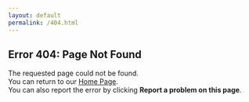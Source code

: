 ```yaml
---
layout: default
permalink: /404.html
---
```


## Error 404: Page Not Found

The requested page could not be found.  
You can return to our [Home Page](https://esdc-devcop.github.io/).  
You can also report the error by clicking **Report a problem on this page**.
